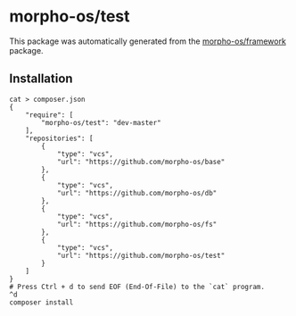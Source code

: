 # morpho-os/test

This package was automatically generated from the [morpho-os/framework](https://github.com/morpho-os/framework) package.


## Installation

```
cat > composer.json
{
    "require": [
        "morpho-os/test": "dev-master"
    ],
    "repositories": [
        {
            "type": "vcs",
            "url": "https://github.com/morpho-os/base"
        },
        {
            "type": "vcs",
            "url": "https://github.com/morpho-os/db"
        },
        {
            "type": "vcs",
            "url": "https://github.com/morpho-os/fs"
        },
        {
            "type": "vcs",
            "url": "https://github.com/morpho-os/test"
        }
    ]
}
# Press Ctrl + d to send EOF (End-Of-File) to the `cat` program.
^d
composer install
```